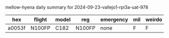mellow-hyena daily summary for 2024-09-23-vallejo1-rpi3a-uat-978

|hex|flight|model|reg|emergency|mil|weirdo|
|--|--|--|--|--|--|--|
|a0053f|N100FP|C182|N100FP|none|F|F|
